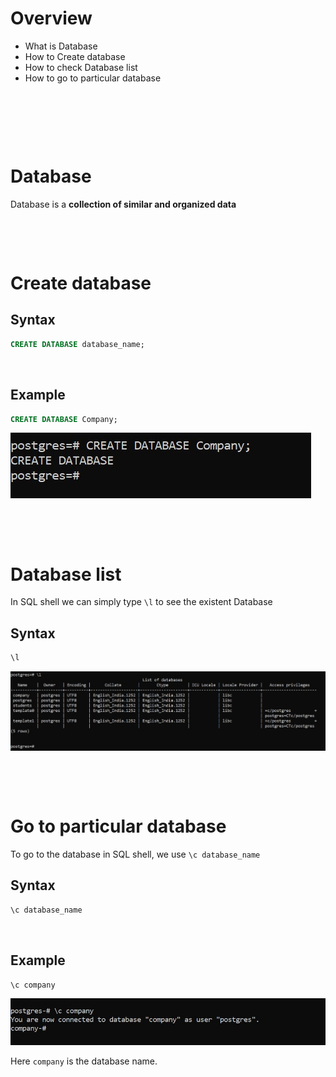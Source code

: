 # Overview

- What is Database
- How to Create database
- How to check Database list
- How to go to particular database

&nbsp;

&nbsp;

&nbsp;

# Database

Database is a **collection of similar and organized data**

&nbsp;

&nbsp;

# Create database

## Syntax

```sql
CREATE DATABASE database_name;
```

&nbsp;

## Example

```sql
CREATE DATABASE Company;
```

<img src="../../assets/Database/create-database.jpg">

&nbsp;

&nbsp;

# Database list

In SQL shell we can simply type `\l` to see the existent Database

## Syntax

```sql
\l
```

<img src="../../assets/Database/list-of-database.jpg">

&nbsp;

&nbsp;

# Go to particular database

To go to the database in SQL shell, we use `\c database_name`

## Syntax

```sql
\c database_name
```

&nbsp;

## Example

```sql
\c company
```

<img src="../../assets/Database/go-to-particular-database.jpg">

Here `company` is the database name.

&nbsp;
&nbsp;
&nbsp;
&nbsp;
